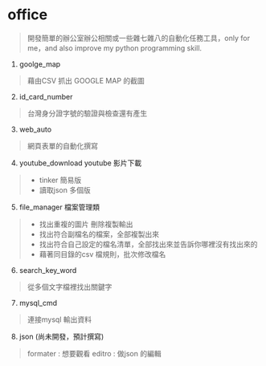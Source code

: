 # office
> 開發簡單的辦公室辦公相關或一些雜七雜八的自動化任務工具，only for me，and also improve my python programming skill.

1. goolge_map 
> 藉由CSV 抓出 GOOGLE MAP 的截圖

2. id_card_number 
> 台灣身分證字號的驗證與檢查還有產生

3. web_auto 
> 網頁表單的自動化撰寫

4. youtube_download youtube 影片下載
>   - tinker 簡易版 
>   - 讀取json 多個版

5. file_manager 檔案管理類 
>   - 找出重複的圖片 刪除複製輸出
>   - 找出符合副檔名的檔案，全部複製出來
>   - 找出符合自己設定的檔名清單，全部找出來並告訴你哪裡沒有找出來的
>   - 藉著同目錄的csv 檔規則，批次修改檔名

6. search_key_word 
> 從多個文字檔裡找出關鍵字

7. mysql_cmd 
> 連接mysql 輸出資料

8. json (尚未開發，預計撰寫)
> formater : 想要觀看
> editro : 做json 的編輯
